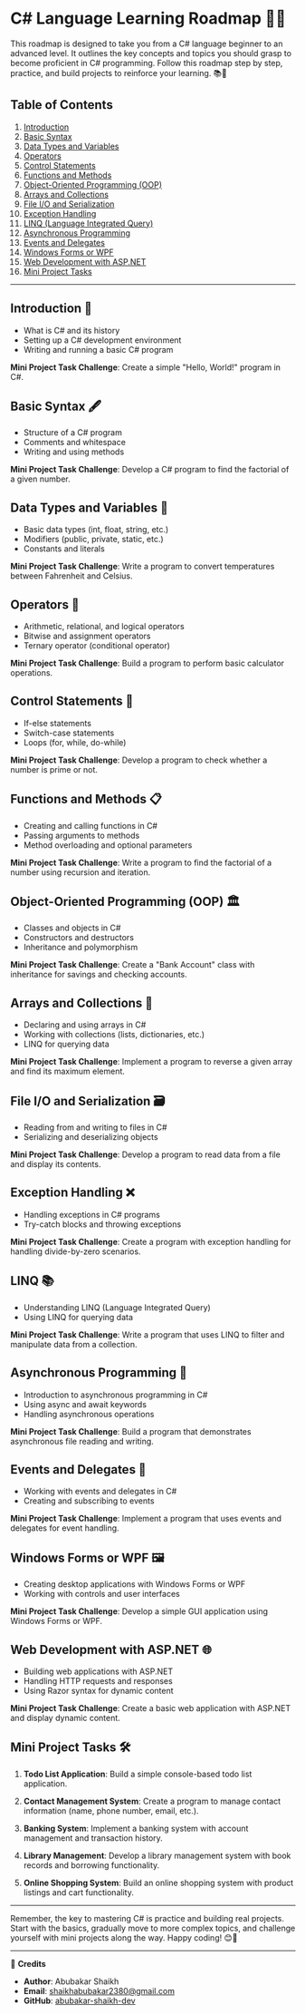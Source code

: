 # C# Language Learning Roadmap 🚀🔧

This roadmap is designed to take you from a C# language beginner to an advanced level. It outlines the key concepts and topics you should grasp to become proficient in C# programming. Follow this roadmap step by step, practice, and build projects to reinforce your learning. 📚💪

## Table of Contents
1. [Introduction](#introduction)
2. [Basic Syntax](#basic-syntax)
3. [Data Types and Variables](#data-types-and-variables)
4. [Operators](#operators)
5. [Control Statements](#control-statements)
6. [Functions and Methods](#functions-and-methods)
7. [Object-Oriented Programming (OOP)](#object-oriented-programming-oop)
8. [Arrays and Collections](#arrays-and-collections)
9. [File I/O and Serialization](#file-io-and-serialization)
10. [Exception Handling](#exception-handling)
11. [LINQ (Language Integrated Query)](#linq)
12. [Asynchronous Programming](#asynchronous-programming)
13. [Events and Delegates](#events-and-delegates)
14. [Windows Forms or WPF](#windows-forms-or-wpf)
15. [Web Development with ASP.NET](#web-development-with-aspnet)
16. [Mini Project Tasks](#mini-project-tasks)

---

## Introduction 🌱

- What is C# and its history
- Setting up a C# development environment
- Writing and running a basic C# program

**Mini Project Task Challenge**: Create a simple "Hello, World!" program in C#.

## Basic Syntax 🖋️

- Structure of a C# program
- Comments and whitespace
- Writing and using methods

**Mini Project Task Challenge**: Develop a C# program to find the factorial of a given number.

## Data Types and Variables 🔢

- Basic data types (int, float, string, etc.)
- Modifiers (public, private, static, etc.)
- Constants and literals

**Mini Project Task Challenge**: Write a program to convert temperatures between Fahrenheit and Celsius.

## Operators 🧮

- Arithmetic, relational, and logical operators
- Bitwise and assignment operators
- Ternary operator (conditional operator)

**Mini Project Task Challenge**: Build a program to perform basic calculator operations.

## Control Statements 🔀

- If-else statements
- Switch-case statements
- Loops (for, while, do-while)

**Mini Project Task Challenge**: Develop a program to check whether a number is prime or not.

## Functions and Methods 📋

- Creating and calling functions in C#
- Passing arguments to methods
- Method overloading and optional parameters

**Mini Project Task Challenge**: Write a program to find the factorial of a number using recursion and iteration.

## Object-Oriented Programming (OOP) 🏛️

- Classes and objects in C#
- Constructors and destructors
- Inheritance and polymorphism

**Mini Project Task Challenge**: Create a "Bank Account" class with inheritance for savings and checking accounts.

## Arrays and Collections 🎵

- Declaring and using arrays in C#
- Working with collections (lists, dictionaries, etc.)
- LINQ for querying data

**Mini Project Task Challenge**: Implement a program to reverse a given array and find its maximum element.

## File I/O and Serialization 🗃️

- Reading from and writing to files in C#
- Serializing and deserializing objects

**Mini Project Task Challenge**: Develop a program to read data from a file and display its contents.

## Exception Handling ❌

- Handling exceptions in C# programs
- Try-catch blocks and throwing exceptions

**Mini Project Task Challenge**: Create a program with exception handling for handling divide-by-zero scenarios.

## LINQ 📚

- Understanding LINQ (Language Integrated Query)
- Using LINQ for querying data

**Mini Project Task Challenge**: Write a program that uses LINQ to filter and manipulate data from a collection.

## Asynchronous Programming 🚀

- Introduction to asynchronous programming in C#
- Using async and await keywords
- Handling asynchronous operations

**Mini Project Task Challenge**: Build a program that demonstrates asynchronous file reading and writing.

## Events and Delegates 📝

- Working with events and delegates in C#
- Creating and subscribing to events

**Mini Project Task Challenge**: Implement a program that uses events and delegates for event handling.

## Windows Forms or WPF 🖼️

- Creating desktop applications with Windows Forms or WPF
- Working with controls and user interfaces

**Mini Project Task Challenge**: Develop a simple GUI application using Windows Forms or WPF.

## Web Development with ASP.NET 🌐

- Building web applications with ASP.NET
- Handling HTTP requests and responses
- Using Razor syntax for dynamic content

**Mini Project Task Challenge**: Create a basic web application with ASP.NET and display dynamic content.

## Mini Project Tasks 🛠️

1. **Todo List Application**: Build a simple console-based todo list application.

2. **Contact Management System**: Create a program to manage contact information (name, phone number, email, etc.).

3. **Banking System**: Implement a banking system with account management and transaction history.

4. **Library Management**: Develop a library management system with book records and borrowing functionality.

5. **Online Shopping System**: Build an online shopping system with product listings and cart functionality.

---

Remember, the key to mastering C# is practice and building real projects. Start with the basics, gradually move to more complex topics, and challenge yourself with mini projects along the way. Happy coding! 😊🚀

---

📝 **Credits**
- **Author**: Abubakar Shaikh
- **Email**: shaikhabubakar2380@gmail.com
- **GitHub**: [abubakar-shaikh-dev](https://github.com/abubakar-shaikh-dev)
